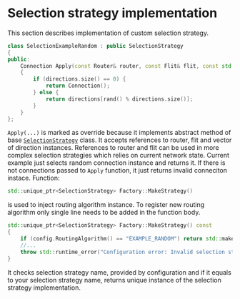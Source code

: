 # Selection strategy implementation

This section describes implementation of custom selection strategy.<br>


```c++
class SelectionExampleRandom : public SelectionStrategy 
{
public:
	Connection Apply(const Router& router, const Flit& flit, const std::vector<Connection>& directions) const override
    {
        if (directions.size() == 0) {
            return Connection();
        } else {
            return directions[rand() % directions.size()];
        }
    }
};
```

```Apply(...)``` is marked as override because it implements abstract method of base 
[```SelectionStrategy```](/developer_manual/class_description/routing/selection_strategy.md)
class. 
It accepts references to router, flit and vector of direction instances. 
References to router and flit can be used in more complex selection 
strategies which relies on current network state. 
Current example just selects random connection instance and returns it.
If there is not connections passed to ```Apply``` function, it just returns invalid conneciton instace.
Function: 
```c++ 
std::unique_ptr<SelectionStrategy> Factory::MakeStrategy()
``` 
is used to inject routing algorithm instance. 
To register new routing algorithm only single line needs to be added in the function body.

```c++
std::unique_ptr<SelectionStrategy> Factory::MakeStrategy() const
{
	if (config.RoutingAlgorithm() == "EXAMPLE_RANDOM") return std::make_unique<SelectionExampleRandom>();
    //...
	throw std::runtime_error("Configuration error: Invalid selection strategy [" + config.SelectionStrategy() + "].");
}
```

It checks selection strategy name, provided by configuration and if it equals to your selection 
strategy name, returns unique instance of the selection strategy implementation.

